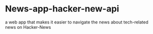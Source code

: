 # News-app-hacker-new-api
a web app that makes it easier to navigate the news about tech-related news on Hacker-News
